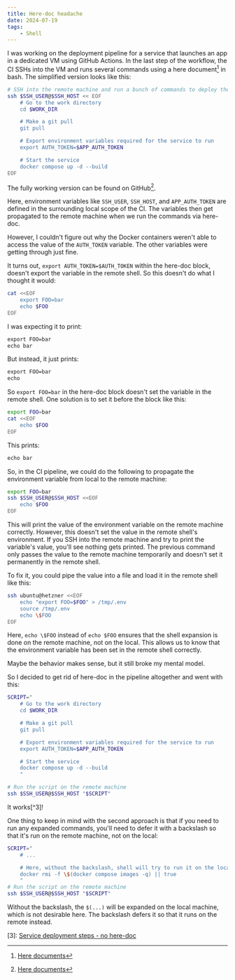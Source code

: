 ```yaml
---
title: Here-doc headache
date: 2024-07-19
tags:
    - Shell
---
```


I was working on the deployment pipeline for a service that launches an app in a dedicated
VM using GitHub Actions. In the last step of the workflow, the CI SSHs into the VM and runs
several commands using a here document[^1] in bash. The simplified version looks like this:

```sh
# SSH into the remote machine and run a bunch of commands to deploy the service
ssh $SSH_USER@$SSH_HOST << EOF
    # Go to the work directory
    cd $WORK_DIR

    # Make a git pull
    git pull

    # Export environment variables required for the service to run
    export AUTH_TOKEN=$APP_AUTH_TOKEN

    # Start the service
    docker compose up -d --build
EOF
```

The fully working version can be found on GitHub[^1].

Here, environment variables like `SSH_USER`, `SSH_HOST`, and `APP_AUTH_TOKEN` are defined in
the surrounding local scope of the CI. The variables then get propagated to the remote
machine when we run the commands via here-doc.

However, I couldn't figure out why the Docker containers weren't able to access the value of
the `AUTH_TOKEN` variable. The other variables were getting through just fine.

It turns out, `export AUTH_TOKEN=$AUTH_TOKEN` within the here-doc block, doesn't export the
variable in the remote shell. So this doesn't do what I thought it would:

```sh
cat <<EOF
    export FOO=bar
    echo $FOO
EOF
```

I was expecting it to print:

```txt
export FOO=bar
echo bar
```

But instead, it just prints:

```txt
export FOO=bar
echo
```

So `export FOO=bar` in the here-doc block doesn't set the variable in the remote shell. One
solution is to set it before the block like this:

```sh
export FOO=bar
cat <<EOF
    echo $FOO
EOF
```

This prints:

```txt
echo bar
```

So, in the CI pipeline, we could do the following to propagate the environment variable from
local to the remote machine:

```sh
export FOO=bar
ssh $SSH_USER@$SSH_HOST <<EOF
    echo $FOO
EOF
```

This will print the value of the environment variable on the remote machine correctly.
However, this doesn't set the value in the remote shell's environment. If you SSH into the
remote machine and try to print the variable's value, you'll see nothing gets printed. The
previous command only passes the value to the remote machine temporarily and doesn't set it
permanently in the remote shell.

To fix it, you could pipe the value into a file and load it in the remote shell like this:

```sh
ssh ubuntu@hetzner <<EOF
    echo "export FOO=$FOO" > /tmp/.env
    source /tmp/.env
    echo \$FOO
EOF
```

Here, `echo \$FOO` instead of `echo $FOO` ensures that the shell expansion is done on the
remote machine, not on the local. This allows us to know that the environment variable has
been set in the remote shell correctly.

Maybe the behavior makes sense, but it still broke my mental model.

So I decided to get rid of here-doc in the pipeline altogether and went with this:

```sh
SCRIPT="
    # Go to the work directory
    cd $WORK_DIR

    # Make a git pull
    git pull

    # Export environment variables required for the service to run
    export AUTH_TOKEN=$APP_AUTH_TOKEN

    # Start the service
    docker compose up -d --build
    "

# Run the script on the remote machine
ssh $SSH_USER@$SSH_HOST "$SCRIPT"
```

It works[^3]!

One thing to keep in mind with the second approach is that if you need to run any expanded
commands, you'll need to defer it with a backslash so that it's run on the remote machine,
not on the local:

```sh
SCRIPT="
    # ...

    # Here, without the backslash, shell will try to run it on the local machine
    docker rmi -f \$(docker compose images -q) || true
    "
# Run the script on the remote machine
ssh $SSH_USER@$SSH_HOST "$SCRIPT"
```

Without the backslash, the `$(...)` will be expanded on the local machine, which is not
desirable here. The backslash defers it so that it runs on the remote instead.

[^1]: [Here documents](https://tldp.org/LDP/abs/html/here-docs.html)

[^2]:
    [Service deployment steps - with here-doc](https://github.com/rednafi/serve-init/blob/7232c55c9aa3a6c34c5da6aeb9d14afc88d9aa0e/.github/workflows/ci.yml#L86-L115)

[3]:
[Service deployment steps - no here-doc](https://github.com/rednafi/serve-init/blob/7232c55c9aa3a6c34c5da6aeb9d14afc88d9aa0e/.github/workflows/ci.yml#L86-L115)
